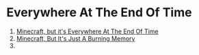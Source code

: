 # Everywhere At The End Of Time
1. [Minecraft, but it's Everywhere At The End Of Time](https://www.youtube.com/watch?v=c3gpdZrT0eA)
2. [Minecraft, But It's Just A Burning Memory](https://www.youtube.com/watch?v=kqhn84qwpDY)
3. 